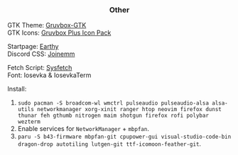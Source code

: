 ### <p align = "center"> Other </p>
GTK Theme: [Gruvbox-GTK](https://github.com/Fausto-Korpsvart/Gruvbox-GTK-Theme) <br>
GTK Icons:</b> [Gruvbox Plus Icon Pack](https://github.com/SylEleuth/gruvbox-plus-icon-pack) <br>

Startpage: [Earthy](https://github.com/MujtabaAsim/Earthy) <br>
Discord CSS: [Joinemm](https://github.com/joinemm/discord-css/tree/master) <br>

Fetch Script: [Sysfetch](https://github.com/MujtabaAsim/FetchScripts/blob/main/sysfetch) <br>
Font: Iosevka & IosevkaTerm<br>

Install:<br> 
1. ```sudo pacman -S broadcom-wl wmctrl pulseaudio pulseaudio-alsa alsa-utils networkmanager xorg-xinit ranger htop neovim firefox dunst thunar feh gthumb nitrogen maim shotgun firefox rofi polybar wezterm```
2. Enable services for `NetworkManager` + `mbpfan`.
3. ```paru -S b43-firmware mbpfan-git cpupower-gui visual-studio-code-bin dragon-drop autotiling lutgen-git ttf-icomoon-feather-git```.<br>
